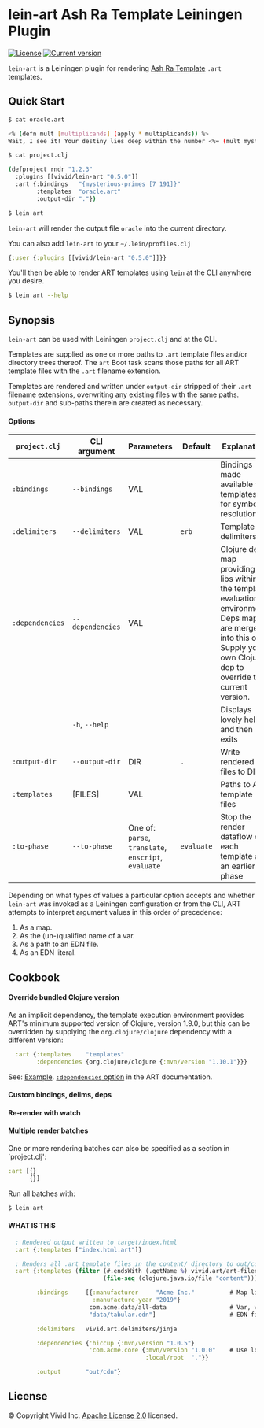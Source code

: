 # lein-art Ash Ra Template Leiningen Plugin 



[![License](https://img.shields.io/badge/license-Apache%202-blue.svg?style=flat-square)](LICENSE.txt)
[![Current version](https://img.shields.io/clojars/v/vivid/lein-art.svg?color=blue&style=flat-square)](https://clojars.org/vivid/lein-art)

`lein-art` is a Leiningen plugin for rendering [Ash Ra Template](https://github.com/vivid-inc/ash-ra-template) `.art` templates.



## Quick Start


```sh
$ cat oracle.art

<% (defn mult [multiplicands] (apply * multiplicands)) %>
Wait, I see it! Your destiny lies deep within the number <%= (mult mysterious-primes) %>.

$ cat project.clj

(defproject rndr "1.2.3"
  :plugins [[vivid/lein-art "0.5.0"]]
  :art {:bindings   "{mysterious-primes [7 191]}"
        :templates  "oracle.art"
        :output-dir "."})

$ lein art
```
`lein-art` will render the output file `oracle` into the current directory.

You can also add `lein-art` to your `~/.lein/profiles.clj`
```clojure
{:user {:plugins [[vivid/lein-art "0.5.0"]]}}
```
You'll then be able to render ART templates using `lein` at the CLI anywhere you desire.
```sh
$ lein art --help
```



## Synopsis

`lein-art` can be used with Leiningen `project.clj` and at the CLI.

Templates are supplied as one or more paths to `.art` template files and/or
directory trees thereof.
The `art` Boot task scans those paths for all ART template files with the `.art`
filename extension.

Templates are rendered and written under `output-dir` stripped of their `.art`
filename extensions, overwriting any existing files with the same paths.
`output-dir` and sub-paths therein are created as necessary.



#### Options

| `project.clj` | CLI argument | Parameters | Default | Explanation |
| --- | --- | --- | --- | --- |
| `:bindings` | `--bindings` | VAL | | Bindings made available to templates for symbol resolution |
| `:delimiters` | `--delimiters` | VAL | `erb` | Template delimiters |
| `:dependencies` | `--dependencies` | VAL | | Clojure deps map providing libs within the template evaluation environment. Deps maps are merged into this one. Supply your own Clojure dep to override the current version. |
| | `-h`, `--help` | | | Displays lovely help and then exits |
| `:output-dir` | `--output-dir` | DIR | `.` | Write rendered files to DIR |
| `:templates` | [FILES] | VAL | | Paths to ART template files |
| `:to-phase` | `--to-phase` | One of: `parse`, `translate`, `enscript`, `evaluate` | `evaluate` | Stop the render dataflow on each template at an earlier phase |

Depending on what types of values a particular option accepts and whether `lein-art` was invoked as a Leiningen configuration or from the CLI,
ART attempts to interpret argument values in this order of precedence:
1. As a map.
1. As the (un-)qualified name of a var.
1. As a path to an EDN file.
1. As an EDN literal.



## Cookbook




#### Override bundled Clojure version
As an implicit dependency, the template execution environment provides ART's minimum supported version of Clojure, version 1.9.0, but this can be overridden by supplying the `org.clojure/clojure` dependency with a different version:
```clojure
  :art {:templates    "templates"
        :dependencies {org.clojure/clojure {:mvn/version "1.10.1"}}}
```
See:
[Example](../examples/override-clojure-version).
[`:dependencies` option](../art/README.md#external-dependencies) in the ART documentation.


#### Custom bindings, delims, deps

#### Re-render with watch

#### Multiple render batches
One or more rendering batches can also be specified as a section in `project.clj':

```clojure
:art [{}
      {}]
```

Run all batches with:
```sh
$ lein art
```


#### WHAT IS THIS

```clojure
  ; Rendered output written to target/index.html
  :art {:templates ["index.html.art"]}

  ; Renders all .art template files in the content/ directory to out/cdn/
  :art {:templates (filter (#.endsWith (.getName %) vivid.art/art-filename-suffix)
                           (file-seq (clojure.java.io/file "content")))

        :bindings     [{:manufacturer     "Acme Inc."          # Map literal
                        :manufacture-year "2019"}
                       com.acme.data/all-data                  # Var, value is a map
                       "data/tabular.edn"]                     # EDN file; top-level form is a map

        :delimiters   vivid.art.delimiters/jinja

        :dependencies {'hiccup {:mvn/version "1.0.5"}
                       'com.acme.core {:mvn/version "1.0.0"    # Use local project from within template code
                                       :local/root  "."}}

        :output       "out/cdn"}
```


## License

© Copyright Vivid Inc.
[Apache License 2.0](LICENSE.txt) licensed.
